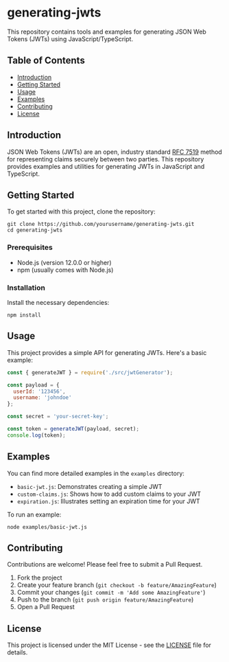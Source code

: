 # generating-jwts

This repository contains tools and examples for generating JSON Web Tokens (JWTs) using JavaScript/TypeScript.

## Table of Contents

- [Introduction](#introduction)
- [Getting Started](#getting-started)
- [Usage](#usage)
- [Examples](#examples)
- [Contributing](#contributing)
- [License](#license)

## Introduction

JSON Web Tokens (JWTs) are an open, industry standard [RFC 7519](https://tools.ietf.org/html/rfc7519) method for representing claims securely between two parties. This repository provides examples and utilities for generating JWTs in JavaScript and TypeScript.

## Getting Started

To get started with this project, clone the repository:

```
git clone https://github.com/yourusername/generating-jwts.git
cd generating-jwts
```

### Prerequisites

- Node.js (version 12.0.0 or higher)
- npm (usually comes with Node.js)

### Installation

Install the necessary dependencies:

```
npm install
```

## Usage

This project provides a simple API for generating JWTs. Here's a basic example:

```javascript
const { generateJWT } = require('./src/jwtGenerator');

const payload = {
  userId: '123456',
  username: 'johndoe'
};

const secret = 'your-secret-key';

const token = generateJWT(payload, secret);
console.log(token);
```

## Examples

You can find more detailed examples in the `examples` directory:

- `basic-jwt.js`: Demonstrates creating a simple JWT
- `custom-claims.js`: Shows how to add custom claims to your JWT
- `expiration.js`: Illustrates setting an expiration time for your JWT

To run an example:

```
node examples/basic-jwt.js
```

## Contributing

Contributions are welcome! Please feel free to submit a Pull Request.

1. Fork the project
2. Create your feature branch (`git checkout -b feature/AmazingFeature`)
3. Commit your changes (`git commit -m 'Add some AmazingFeature'`)
4. Push to the branch (`git push origin feature/AmazingFeature`)
5. Open a Pull Request

## License

This project is licensed under the MIT License - see the [LICENSE](LICENSE) file for details.
